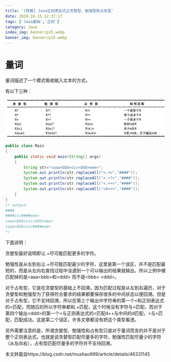 ```yaml
---
title: '[转载] Java正则表达式之贪婪型、勉强型和占有型'
date: 2019-10-15 12:37:17
tags: ['Java基础','正则']
category: Java
index_img: banner/p15.webp
banner_img: banner/p15.webp
---
```


#  量词

量词描述了一个模式吸收输入文本的方式。

<!--more-->

有以下三种：

![](./Java正则表达式之贪婪型、勉强型和占有型/4.png)



```java
public class Main
{
	public static void main(String[] args)
	{
		String str="<aaa<bbb>ccc<ddd>eee>";
		System.out.println(str.replaceAll("<.+>","####"));
		System.out.println(str.replaceAll("<.+?>","####"));
		System.out.println(str.replaceAll("<.++>","####"));
		System.out.println(str.replaceAll("<d++>","####"));
	}
}
/* output:
####
####ccc####eee>
<aaa<bbb>ccc<ddd>eee>
<aaa<bbb>ccc####eee>
*/
```

下面说明：

贪婪型最好说明即让.+尽可能匹配更多的字符。

勉强性是从左到右让.+尽可能匹配最少的字符，这里是第一个误区，并不是匹配最短的，而是从左向右查找过程中没遇到一个可以输出的结果就输出，所以上例中被匹配掉的是<aaa\<bbb>和\<ddd>   而不是\<bbb> \<ddd>。

对于占有型，它是在贪婪型的基础上不回溯，因为匹配过程是从左到右遍历，对于贪婪型和勉强型为了获得符合要求的结果都要保存很多的中间状态以便回溯。但是对于占有型，它不支持回溯，所以在第三个输出中字符串的第一个<和正则表达式的<匹配，而随后的所以字符串都和.+匹配，这个时候没有字符与>匹配，而对于第四个输出\<ddd>的第一个<与正则表达式的<匹配d++与中间的d匹配，>与>匹配，匹配成功。这是第二个误区，许多文章都没有把这个类型看透。

另外需要注意的是，所谓贪婪型、勉强性和占有型只是对于量词而言的并不是对于整个正则表达式。也就是说贪婪型匹配尽量多的字符，勉强性匹配尽量少的字符（从左向右），占有型匹配尽量多的字符并不支持回溯。



本文转载自https://blog.csdn.net/mushao999/article/details/46331145